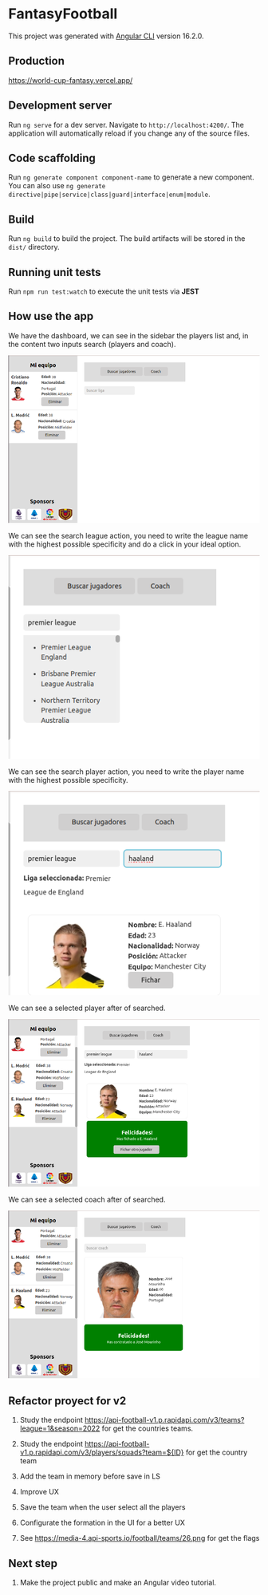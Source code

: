 # FantasyFootball

This project was generated with [Angular CLI](https://github.com/angular/angular-cli) version 16.2.0.

## Production

https://world-cup-fantasy.vercel.app/


## Development server

Run `ng serve` for a dev server. Navigate to `http://localhost:4200/`. The application will automatically reload if you change any of the source files.

## Code scaffolding

Run `ng generate component component-name` to generate a new component. You can also use `ng generate directive|pipe|service|class|guard|interface|enum|module`.

## Build

Run `ng build` to build the project. The build artifacts will be stored in the `dist/` directory.

## Running unit tests

Run `npm run test:watch` to execute the unit tests via **JEST**

## How use the app

We have the dashboard, we can see in the sidebar the players list and, 
in the content two inputs search (players and coach).

![Dashboard](./src/assets/1.png)

We can see the search league action, you need to write the league name with the highest possible specificity and do a click in your ideal option.

![Dashboard](./src/assets/4.png)

We can see the search player action, you need to write the player name with the highest possible specificity.

![Dashboard](./src/assets/5.png)

We can see a selected player after of searched.

![Dashboard](./src/assets/2.png)

We can see a selected coach after of searched.

![Dashboard](./src/assets/3.png)

## Refactor proyect for v2

1. Study the endpoint https://api-football-v1.p.rapidapi.com/v3/teams?league=1&season=2022 for get the countries teams.

2. Study the endpoint https://api-football-v1.p.rapidapi.com/v3/players/squads?team=${ID} for get the country team

3. Add the team in memory before save in LS

4. Improve UX

5. Save the team when the user select all the players

6. Configurate the formation in the UI for a better UX

7. See https://media-4.api-sports.io/football/teams/26.png for get the flags

## Next step

1. Make the project public and make an Angular video tutorial.